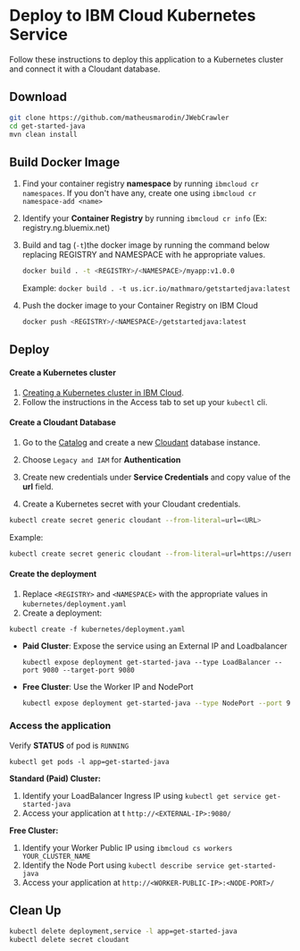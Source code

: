 # Deploy to IBM Cloud Kubernetes Service

Follow these instructions to deploy this application to a Kubernetes cluster and connect it with a Cloudant database.

## Download

```bash
git clone https://github.com/matheusmarodin/JWebCrawler
cd get-started-java
mvn clean install
```

## Build Docker Image

1. Find your container registry **namespace** by running `ibmcloud cr namespaces`. If you don't have any, create one using `ibmcloud cr namespace-add <name>`

2. Identify your **Container Registry** by running `ibmcloud cr info` (Ex: registry.ng.bluemix.net)

3. Build and tag (`-t`)the docker image by running the command below replacing REGISTRY and NAMESPACE with he appropriate values.

   ```sh
   docker build . -t <REGISTRY>/<NAMESPACE>/myapp:v1.0.0
   ```
   Example: `docker build . -t us.icr.io/mathmaro/getstartedjava:latest`

4. Push the docker image to your Container Registry on IBM Cloud

   ```sh
   docker push <REGISTRY>/<NAMESPACE>/getstartedjava:latest
   ```

## Deploy

#### Create a Kubernetes cluster

1. [Creating a Kubernetes cluster in IBM Cloud](https://console.bluemix.net/docs/containers/container_index.html#clusters).
2. Follow the instructions in the Access tab to set up your `kubectl` cli.

#### Create a Cloudant Database 

1. Go to the [Catalog](https://console.bluemix.net/catalog/) and create a new [Cloudant](https://console.bluemix.net/catalog/services/cloudant-nosql-db) database instance.

2. Choose `Legacy and IAM` for **Authentication**

3. Create new credentials under **Service Credentials** and copy value of the **url** field.

4. Create a Kubernetes secret with your Cloudant credentials.

```bash
kubectl create secret generic cloudant --from-literal=url=<URL>
```
Example:
```bash
kubectl create secret generic cloudant --from-literal=url=https://username:passw0rdf@username-bluemix.cloudant.com
```

#### Create the deployment

1. Replace `<REGISTRY>` and `<NAMESPACE>` with the appropriate values in `kubernetes/deployment.yaml`
2. Create a deployment:
  ```shell
  kubectl create -f kubernetes/deployment.yaml
  ```
- **Paid Cluster**: Expose the service using an External IP and Loadbalancer
  ```
  kubectl expose deployment get-started-java --type LoadBalancer --port 9080 --target-port 9080
  ```

- **Free Cluster**: Use the Worker IP and NodePort
  ```bash
  kubectl expose deployment get-started-java --type NodePort --port 9080 --target-port 9080
  ```

### Access the application

Verify **STATUS** of pod is `RUNNING`

```shell
kubectl get pods -l app=get-started-java
```

**Standard (Paid) Cluster:**

1. Identify your LoadBalancer Ingress IP using `kubectl get service get-started-java`
2. Access your application at t `http://<EXTERNAL-IP>:9080/`

**Free Cluster:**

1. Identify your Worker Public IP using `ibmcloud cs workers YOUR_CLUSTER_NAME`
2. Identify the Node Port using `kubectl describe service get-started-java`
3. Access your application at `http://<WORKER-PUBLIC-IP>:<NODE-PORT>/`


## Clean Up
```bash
kubectl delete deployment,service -l app=get-started-java
kubectl delete secret cloudant
```
